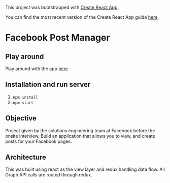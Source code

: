 This project was bootstrapped with [Create React App](https://github.com/facebookincubator/create-react-app).

You can find the most recent version of the Create React App guide [here](https://github.com/facebookincubator/create-react-app/blob/master/packages/react-scripts/template/README.md).

# Facebook Post Manager

## Play around

Play around with the app [here](https://riv.github.io/Post-Manager)

## Installation and run server
1. `npm install`
2. `npm start`

## Objective

Project given by the solutions engineering team at Facebook before the onsite interview. Build an application that allows you to view, and create posts for your Facebook pages.

## Architecture

This was built using react as the view layer and redux handling data flow. All Graph API calls are routed through
redux.
